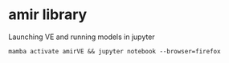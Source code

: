 # amir library

Launching VE and running models in jupyter
```
mamba activate amirVE && jupyter notebook --browser=firefox
```

